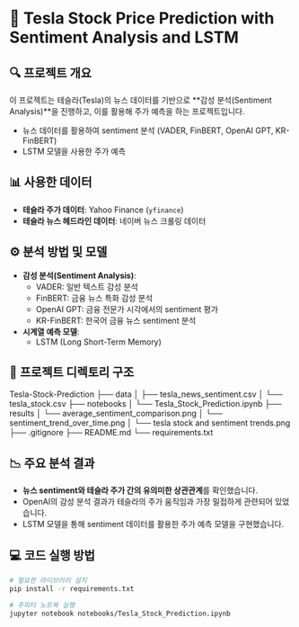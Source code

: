 # 📌 Tesla Stock Price Prediction with Sentiment Analysis and LSTM

## 🔍 프로젝트 개요

이 프로젝트는 테슬라(Tesla)의 뉴스 데이터를 기반으로 **감성 분석(Sentiment Analysis)**을 진행하고, 이를 활용해 주가 예측을 하는 프로젝트입니다.

- 뉴스 데이터를 활용하여 sentiment 분석 (VADER, FinBERT, OpenAI GPT, KR-FinBERT)
- LSTM 모델을 사용한 주가 예측

## 📊 사용한 데이터

- **테슬라 주가 데이터**: Yahoo Finance (`yfinance`)
- **테슬라 뉴스 헤드라인 데이터**: 네이버 뉴스 크롤링 데이터

## ⚙️ 분석 방법 및 모델

- **감성 분석(Sentiment Analysis)**:
  - VADER: 일반 텍스트 감성 분석
  - FinBERT: 금융 뉴스 특화 감성 분석
  - OpenAI GPT: 금융 전문가 시각에서의 sentiment 평가
  - KR-FinBERT: 한국어 금융 뉴스 sentiment 분석
- **시계열 예측 모델**:
  - LSTM (Long Short-Term Memory)

## 🚀 프로젝트 디렉토리 구조

Tesla-Stock-Prediction
├── data
│ ├── tesla_news_sentiment.csv
│ └── tesla_stock.csv
├── notebooks
│ └── Tesla_Stock_Prediction.ipynb
├── results
│ └── average_sentiment_comparison.png
│ └── sentiment_trend_over_time.png
│ └── tesla stock and sentiment trends.png
├── .gitignore
├── README.md
└── requirements.txt

## 📉 주요 분석 결과

- **뉴스 sentiment와 테슬라 주가 간의 유의미한 상관관계**를 확인했습니다.
- OpenAI의 감성 분석 결과가 테슬라의 주가 움직임과 가장 밀접하게 관련되어 있었습니다.
- LSTM 모델을 통해 sentiment 데이터를 활용한 주가 예측 모델을 구현했습니다.

## 💻 코드 실행 방법

```bash
# 필요한 라이브러리 설치
pip install -r requirements.txt

# 주피터 노트북 실행
jupyter notebook notebooks/Tesla_Stock_Prediction.ipynb
```

